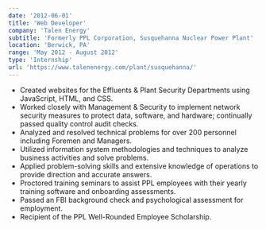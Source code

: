 ```yaml
---
date: '2012-06-01'
title: 'Web Developer'
company: 'Talen Energy'
subtitle: 'Formerly PPL Corporation, Susquehanna Nuclear Power Plant'
location: 'Berwick, PA'
range: 'May 2012 - August 2012'
type: 'Internship'
url: 'https://www.talenenergy.com/plant/susquehanna/'
---
```


- Created websites for the Effluents & Plant Security Departments using JavaScript, HTML, and CSS.
- Worked closely with Management & Security to implement network security measures to protect data, software, and hardware; continually passed quality control audit checks.
- Analyzed and resolved technical problems for over 200 personnel including Foremen and Managers.
- Utilized information system methodologies and techniques to analyze business activities and solve problems.
- Applied problem-solving skills and extensive knowledge of operations to provide direction and accurate answers.
- Proctored training seminars to assist PPL employees with their yearly training software and onboarding assessments.
- Passed an FBI background check and psychological assessment for employment.
- Recipient of the PPL Well-Rounded Employee Scholarship.
